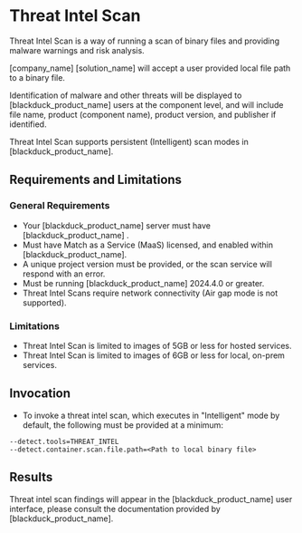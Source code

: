 # Threat Intel Scan

Threat Intel Scan is a way of running a scan of binary files and providing malware warnings and risk analysis.

[company_name] [solution_name] will accept a user provided local file path to a binary file.

Identification of malware and other threats will be displayed to [blackduck_product_name] users at the component level, and will include file name, product (component name), product version, and publisher if identified.

Threat Intel Scan supports persistent (Intelligent) scan modes in [blackduck_product_name].

## Requirements and Limitations

### General Requirements
 * Your [blackduck_product_name] server must have [blackduck_product_name] .
 * Must have Match as a Service (MaaS) licensed, and enabled within [blackduck_product_name].
 * A unique project version must be provided, or the scan service will respond with an error.
 * Must be running [blackduck_product_name] 2024.4.0 or greater.
 * Threat Intel Scans require network connectivity (Air gap mode is not supported).
 
### Limitations
 * Threat Intel Scan is limited to images of 5GB or less for hosted services.
 * Threat Intel Scan is limited to images of 6GB or less for local, on-prem services.
 
## Invocation
 * To invoke a threat intel scan, which executes in "Intelligent" mode by default, the following must be provided at a minimum:   
 ```
--detect.tools=THREAT_INTEL
--detect.container.scan.file.path=<Path to local binary file>
```

## Results

Threat intel scan findings will appear in the [blackduck_product_name] user interface, please consult the documentation provided by [blackduck_product_name].
<!-- TBD Reference link directly to [blackduck_product_name] Docs once they are available
<xref href="threatintelscans.dita" scope="peer">Threat Intel Scans
<data name="facets" value="pubname=bd-hub"/>
and image
<figure>
<img src="images/threatintelscans.png"
         alt="Threat Intel Scan Results">
    <figcaption>Threat Intel Scan Results.</figcaption>
</figure>
-->
